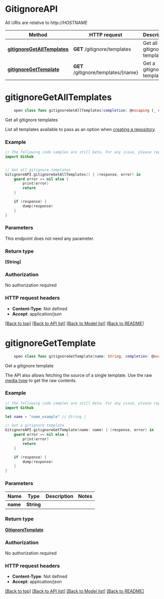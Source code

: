 # GitignoreAPI

All URIs are relative to *http://HOSTNAME*

Method | HTTP request | Description
------------- | ------------- | -------------
[**gitignoreGetAllTemplates**](GitignoreAPI.md#gitignoregetalltemplates) | **GET** /gitignore/templates | Get all gitignore templates
[**gitignoreGetTemplate**](GitignoreAPI.md#gitignoregettemplate) | **GET** /gitignore/templates/{name} | Get a gitignore template


# **gitignoreGetAllTemplates**
```swift
    open class func gitignoreGetAllTemplates(completion: @escaping (_ data: [String]?, _ error: Error?) -> Void)
```

Get all gitignore templates

List all templates available to pass as an option when [creating a repository](https://docs.github.com/enterprise-server@3.0/rest/reference/repos#create-a-repository-for-the-authenticated-user).

### Example 
```swift
// The following code samples are still beta. For any issue, please report via http://github.com/OpenAPITools/openapi-generator/issues/new
import Github


// Get all gitignore templates
GitignoreAPI.gitignoreGetAllTemplates() { (response, error) in
    guard error == nil else {
        print(error)
        return
    }

    if (response) {
        dump(response)
    }
}
```

### Parameters
This endpoint does not need any parameter.

### Return type

**[String]**

### Authorization

No authorization required

### HTTP request headers

 - **Content-Type**: Not defined
 - **Accept**: application/json

[[Back to top]](#) [[Back to API list]](../README.md#documentation-for-api-endpoints) [[Back to Model list]](../README.md#documentation-for-models) [[Back to README]](../README.md)

# **gitignoreGetTemplate**
```swift
    open class func gitignoreGetTemplate(name: String, completion: @escaping (_ data: GitignoreTemplate?, _ error: Error?) -> Void)
```

Get a gitignore template

The API also allows fetching the source of a single template. Use the raw [media type](https://docs.github.com/enterprise-server@3.0/rest/overview/media-types/) to get the raw contents.

### Example 
```swift
// The following code samples are still beta. For any issue, please report via http://github.com/OpenAPITools/openapi-generator/issues/new
import Github

let name = "name_example" // String | 

// Get a gitignore template
GitignoreAPI.gitignoreGetTemplate(name: name) { (response, error) in
    guard error == nil else {
        print(error)
        return
    }

    if (response) {
        dump(response)
    }
}
```

### Parameters

Name | Type | Description  | Notes
------------- | ------------- | ------------- | -------------
 **name** | **String** |  | 

### Return type

[**GitignoreTemplate**](GitignoreTemplate.md)

### Authorization

No authorization required

### HTTP request headers

 - **Content-Type**: Not defined
 - **Accept**: application/json

[[Back to top]](#) [[Back to API list]](../README.md#documentation-for-api-endpoints) [[Back to Model list]](../README.md#documentation-for-models) [[Back to README]](../README.md)

